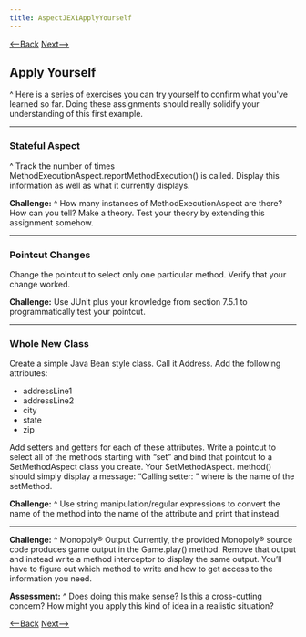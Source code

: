 ```yaml
---
title: AspectJEX1ApplyYourself
---
```

[<--Back](AspectJVMConfigurationBlackMagic) [Next-->](AspectJEX1AssignmentApplications)

## Apply Yourself
^
Here is a series of exercises you can try yourself to confirm what you've learned so far. Doing these assignments should really solidify your understanding of this first example.

----

### Stateful Aspect
^
Track the number of times MethodExecutionAspect.reportMethodExecution() is called. Display this information as well as what it currently displays.

**Challenge:** 
^
How many instances of MethodExecutionAspect are there? How can you tell? Make a theory. Test your theory by extending this assignment somehow.

----

### Pointcut Changes
Change the pointcut to select only one particular method. Verify that your change worked.

**Challenge:** 
Use JUnit plus your knowledge from section 7.5.1 to programmatically test your pointcut.

----

### Whole New Class
Create a simple Java Bean style class. Call it Address. Add the following attributes:
* addressLine1
* addressLine2
* city
* state
* zip

Add setters and getters for each of these attributes. Write a pointcut to select all of the methods starting with “set” and bind that pointcut to a SetMethodAspect class you create. Your SetMethodAspect.<pick your name> method() should simply display a message: “Calling setter: <name>” where <name> is the name of the setMethod.

**Challenge:** 
^
Use string manipulation/regular expressions to convert the name of the method into the name of the attribute and print that instead.

----

**Challenge:**
^
Monopoly® Output
Currently, the provided Monopoly® source code produces game output in the Game.play() method. Remove that output and instead write a method interceptor to display the same output. You’ll have to figure out which method to write and how to get access to the information you need.

**Assessment:** 
^
Does doing this make sense? Is this a cross-cutting concern? How might you apply this kind of idea in a realistic situation?

[<--Back](AspectJVMConfigurationBlackMagic) [Next-->](AspectJEX1AssignmentApplications)

